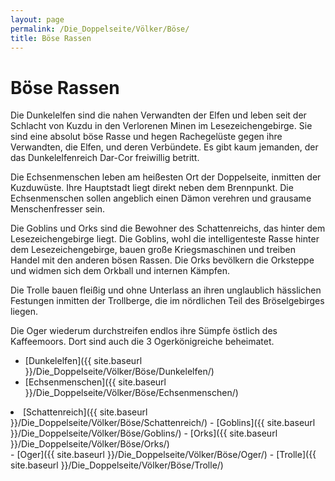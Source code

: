 ```yaml
---
layout: page
permalink: /Die_Doppelseite/Völker/Böse/
title: Böse Rassen
---
```


# Böse Rassen

Die Dunkelelfen sind die nahen Verwandten der Elfen und leben seit der Schlacht von Kuzdu in den Verlorenen Minen im Lesezeichengebirge. Sie sind eine absolut böse Rasse und hegen Rachegelüste gegen ihre Verwandten, die Elfen, und deren Verbündete. Es gibt kaum jemanden, der das Dunkelelfenreich Dar-Cor freiwillig betritt.

Die Echsenmenschen leben am heißesten Ort der Doppelseite, inmitten der Kuzduwüste. Ihre Hauptstadt liegt direkt neben dem Brennpunkt. Die Echsenmenschen sollen angeblich einen Dämon verehren und grausame Menschenfresser sein.

Die Goblins und Orks sind die Bewohner des Schattenreichs, das hinter dem Lesezeichengebirge liegt. Die Goblins, wohl die intelligenteste Rasse hinter dem Lesezeichengebirge, bauen große Kriegsmaschinen und treiben Handel mit den anderen bösen Rassen. Die Orks bevölkern die Orksteppe und widmen sich dem Orkball und internen Kämpfen.

Die Trolle bauen fleißig und ohne Unterlass an ihren unglaublich hässlichen Festungen inmitten der Trollberge, die im nördlichen Teil des Bröselgebirges liegen.

Die Oger wiederum durchstreifen endlos ihre Sümpfe östlich des Kaffeemoors. Dort sind auch die 3 Ogerkönigreiche beheimatet.

- [Dunkelelfen]({{ site.baseurl }}/Die_Doppelseite/Völker/Böse/Dunkelelfen/)
- [Echsenmenschen]({{ site.baseurl }}/Die_Doppelseite/Völker/Böse/Echsenmenschen/)
<li>[Schattenreich]({{ site.baseurl }}/Die_Doppelseite/Völker/Böse/Schattenreich/)
- [Goblins]({{ site.baseurl }}/Die_Doppelseite/Völker/Böse/Goblins/)
- [Orks]({{ site.baseurl }}/Die_Doppelseite/Völker/Böse/Orks/)

</li>
- [Oger]({{ site.baseurl }}/Die_Doppelseite/Völker/Böse/Oger/)
- [Trolle]({{ site.baseurl }}/Die_Doppelseite/Völker/Böse/Trolle/)

